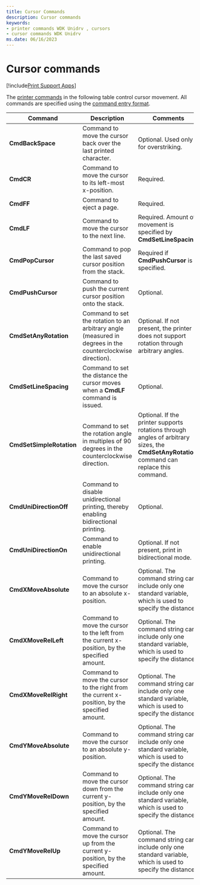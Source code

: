 ```yaml
---
title: Cursor Commands
description: Cursor commands
keywords:
- printer commands WDK Unidrv , cursors
- cursor commands WDK Unidrv
ms.date: 06/16/2023
---
```


# Cursor commands

[!include[Print Support Apps](../includes/print-support-apps.md)]

The [printer commands](printer-commands.md) in the following table control cursor movement. All commands are specified using the [command entry format](command-entry-format.md).

| Command | Description | Comments |
|--|--|--|
| **CmdBackSpace** | Command to move the cursor back over the last printed character. | Optional. Used only for overstriking. |
| **CmdCR** | Command to move the cursor to its left-most x-position. | Required. |
| **CmdFF** | Command to eject a page. | Required. |
| **CmdLF** | Command to move the cursor to the next line. | Required. Amount of movement is specified by **CmdSetLineSpacing**. |
| **CmdPopCursor** | Command to pop the last saved cursor position from the stack. | Required if **CmdPushCursor** is specified. |
| **CmdPushCursor** | Command to push the current cursor position onto the stack. | Optional. |
| **CmdSetAnyRotation** | Command to set the rotation to an arbitrary angle (measured in degrees in the counterclockwise direction). | Optional. If not present, the printer does not support rotation through arbitrary angles. |
| **CmdSetLineSpacing** | Command to set the distance the cursor moves when a **CmdLF** command is issued. | Optional. |
| **CmdSetSimpleRotation** | Command to set the rotation angle in multiples of 90 degrees in the counterclockwise direction. | Optional. If the printer supports rotations through angles of arbitrary sizes, the **CmdSetAnyRotation** command can replace this command. |
| **CmdUniDirectionOff** | Command to disable unidirectional printing, thereby enabling bidirectional printing. | Optional. |
| **CmdUniDirectionOn** | Command to enable unidirectional printing. | Optional. If not present, print in bidirectional mode. |
| **CmdXMoveAbsolute** | Command to move the cursor to an absolute x-position. | Optional. The command string can include only one standard variable, which is used to specify the distance. |
| **CmdXMoveRelLeft** | Command to move the cursor to the left from the current x-position, by the specified amount. | Optional. The command string can include only one standard variable, which is used to specify the distance. |
| **CmdXMoveRelRight** | Command to move the cursor to the right from the current x-position, by the specified amount. | Optional. The command string can include only one standard variable, which is used to specify the distance. |
| **CmdYMoveAbsolute** | Command to move the cursor to an absolute y-position. | Optional. The command string can include only one standard variable, which is used to specify the distance. |
| **CmdYMoveRelDown** | Command to move the cursor down from the current y-position, by the specified amount. | Optional. The command string can include only one standard variable, which is used to specify the distance. |
| **CmdYMoveRelUp** | Command to move the cursor up from the current y-position, by the specified amount. | Optional. The command string can include only one standard variable, which is used to specify the distance. |
